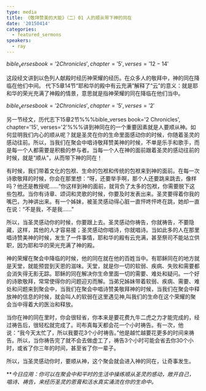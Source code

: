 ```yaml
---
type: media
title: 《敬拜赞美的大能》（二）01 人的顺从带下神的同在
date: '20150414'
categories:
  - featured_sermons
speakers:
  - ray
---
```

$bible_verses book='2 Chronicles', chapter='5', verses='12-14'$

这段经文讲到以色列人献殿时经历神荣耀的经历。在众多人的敬拜中，神的同在降临在他们中间。 代下5章14节“耶和华的殿中有云充满”解释了“云”的意义：就是耶和华的荣光充满了神殿的情景，意思就是指神荣耀的同在降临在他们当中。

$bible_verses book='2 Chronicles', chapter='5', verses='2'$

另一节经文，历代志下15章2节%%%bible_verses book='2 Chronicles', chapter='15', verses='2'%%%讲到神同在的一个重要因素就是人要顺从神。如何显明我们内心的顺从呢？就是圣灵在你的生命里面感动你的时候，你随着圣灵的感动往前。所以，当我们在聚会中唱诗敬拜赞美神的时候，不单是乐手和歌手，而是每一个人都需要是积极的参与者。当每一个人在神的面前跟着圣灵的感动往前的时候，就是“顺从”，从而带下神的同在！

有时候，我们带着文化的包袱、生命的包袱和传统的包袱来到神的面前。在每一次诗歌敬拜的时候，你会在那里想：“呀，还要举手啊，那个人还要跳来跳去，像样吗？他还是教授呢……”你这样到神的面前，就背负了太多的包袱，你需要脱下这些包袱。当你有诗章、颂词和灵歌的时候，你要及时发表出来。圣灵要得着你我的嘴巴，为神讲出来。有一个姊妹，被圣灵感动得心脏一直怦咚怦咚在跳，她却一直在说：“不是我，不是我……”

所以，当圣灵感动你的时候，你要跟上去。圣灵感动你祷告，你就祷告，不要隐藏，这样，其他的人才容易接；圣灵感动你唱诗，你就唱诗。当如此多的人在那里唱诗赞美神的时候，发生了一件事情，耶和华的殿有云充满，甚至祭司不能站立供职，因为耶和华的荣光充满了神的殿。

神的荣耀在聚会中降临的时候，他的同在就在他的百姓当中。有耶稣同在的地方就是天堂，就能预尝到天恩的滋味。天堂，就是你一切的软弱、疾病、失败和需要都会消失得无影无踪。耶稣的同在解决你生命里面一切的需要、难处和疑问。一个好的诗歌敬拜，常常使得你的问题迎刃而解。当弟兄姊妹带着软弱、疾病、需要、难处和问题来到聚会中，当我们在聚会中唱诗赞美敬拜神的时候，当我们在聚会中释放神的信息的时候，就会叫人的软弱在这里遇见神,叫我们的生命在这个荣耀的聚会当中得着大的医治和释放。

当你在神的同在里时，你会很轻省，你本来是要花费九牛二虎之力才能完成的，经过祷告后，很轻松就完成了。司布真每天都会花一个小时祷告。有一次，他说：“我今天太忙了，所以我要花3个小时祷告。”他是越忙越要花更多的时间来祷告。所以，当你祷告完了就不会去做虚工了，祷告3个小时可能会省去你30个小时，或省了你三年的时间，甚至省了你一辈子。

所以，当圣灵感动你时，要顺从神，这个聚会就会进入神的同在，让奇事发生。

***今日应用：*你可以在聚会中和平时的生活中操练顺从圣灵的感动，敞开自己，唱诗、祷告，来经历圣灵的恩膏和活水真实涌流在你的生命中。**
